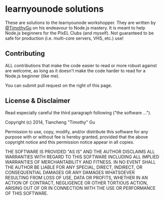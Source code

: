 learnyounode solutions
======================

These are solutions to the learnyounode workshopper. They are written by
[@TimothyGu](https://github.org/TimothyGu) on his endeavour to Node.js
mastery. It is meant to help Node.js beginners for the PIxEL Clubs (and
myself). Not guaranteed to be safe for production (i.e. multi-core servers,
VHS, etc.) use!

Contributing
------------

ALL contributions that make the code easier to read or more robust against are
welcome, as long as it doesn't make the code harder to read for a Node.js
beginner (like me).

You can submit pull request on the right of this page.

License & Disclaimer
--------------------

Read especially careful the third paragraph following ("the software ...").

Copyright (c) 2014, Tiancheng "Timothy" Gu

Permission to use, copy, modify, and/or distribute this software for any
purpose with or without fee is hereby granted, provided that the above
copyright notice and this permission notice appear in all copies.

THE SOFTWARE IS PROVIDED "AS IS" AND THE AUTHOR DISCLAIMS ALL WARRANTIES
WITH REGARD TO THIS SOFTWARE INCLUDING ALL IMPLIED WARRANTIES OF
MERCHANTABILITY AND FITNESS. IN NO EVENT SHALL THE AUTHOR BE LIABLE FOR
ANY SPECIAL, DIRECT, INDIRECT, OR CONSEQUENTIAL DAMAGES OR ANY DAMAGES
WHATSOEVER RESULTING FROM LOSS OF USE, DATA OR PROFITS, WHETHER IN AN
ACTION OF CONTRACT, NEGLIGENCE OR OTHER TORTIOUS ACTION, ARISING OUT OF
OR IN CONNECTION WITH THE USE OR PERFORMANCE OF THIS SOFTWARE.
